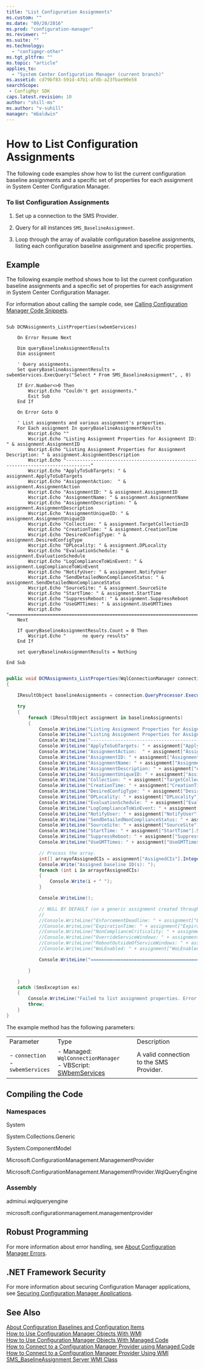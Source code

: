 ```yaml
---
title: "List Configuration Assignments"
ms.custom: ""
ms.date: "09/20/2016"
ms.prod: "configuration-manager"
ms.reviewer: ""
ms.suite: ""
ms.technology:
  - "configmgr-other"
ms.tgt_pltfrm: ""
ms.topic: "article"
applies_to:
  - "System Center Configuration Manager (current branch)"
ms.assetid: cd79bf83-591d-47b1-afdb-a23fbae90e58searchScope: - ConfigMgr SDK
caps.latest.revision: 10
author: "shill-ms"
ms.author: "v-suhill"
manager: "mbaldwin"
---
```

# How to List Configuration Assignments
The following code examples show how to list the current configuration baseline assignments and a specific set of properties for each assignment in System Center Configuration Manager.  

### To list Configuration Assignments  

1.  Set up a connection to the SMS Provider.  

2.  Query for all instances `SMS_BaselineAssignment`.  

3.  Loop through the array of available configuration baseline assignments, listing each configuration baseline assignment and specific properties.  

## Example  
 The following example method shows how to list the current configuration baseline assignments and a specific set of properties for each assignment in System Center Configuration Manager.  

 For information about calling the sample code, see [Calling Configuration Manager Code Snippets](../../develop/core/understand/calling-code-snippets.md).  

```vbs  

Sub DCMAssignments_ListProperties(swbemServices)  

    On Error Resume Next  

    Dim queryBaselineAssignmentResults  
    Dim assignment  

    ' Query assignments.  
    Set queryBaselineAssignmentResults = swbemServices.ExecQuery("Select * From SMS_BaselineAssignment", , 0)  

    If Err.Number<>0 Then  
        Wscript.Echo "Couldn't get assignments."  
        Exit Sub  
    End If  

    On Error Goto 0  

    ' List assignments and various assignment's properties.  
    For Each assignment In queryBaselineAssignmentResults  
        Wscript.Echo ""  
        Wscript.Echo "Listing Assignment Properties for Assignment ID: " & assignment.AssignmentID  
        Wscript.Echo "Listing Assignment Properties for Assignment Description: " & assignment.AssignmentDescription  
        Wscript.Echo "-------------------------------------------------------------------------------"  
        Wscript.Echo "ApplyToSubTargets: " & assignment.ApplyToSubTargets  
        Wscript.Echo "AssignmentAction:  " & assignment.AssignmentAction  
        Wscript.Echo "AssignmentID: " & assignment.AssignmentID  
        Wscript.Echo "AssignmentName: " & assignment.AssignmentName  
        Wscript.Echo "AssignmentDescription: " & assignment.AssignmentDescription  
        Wscript.Echo "AssignmentUniqueID: " & assignment.AssignmentUniqueID  
        Wscript.Echo "Collection: " & assignment.TargetCollectionID  
        Wscript.Echo "CreationTime: " & assignment.CreationTime  
        Wscript.Echo "DesiredConfigType: " & assignment.DesiredConfigType  
        Wscript.Echo "DPLocality: " & assignment.DPLocality  
        Wscript.Echo "EvaluationSchedule: " & assignment.EvaluationSchedule  
        Wscript.Echo "LogComplianceToWinEvent: " & assignment.LogComplianceToWinEvent  
        Wscript.Echo "NotifyUser: " & assignment.NotifyUser  
        Wscript.Echo "SendDetailedNonComplianceStatus: " & assignment.SendDetailedNonComplianceStatus  
        Wscript.Echo "SourceSite: " & assignment.SourceSite  
        Wscript.Echo "StartTime: " & assignment.StartTime  
        Wscript.Echo "SuppressReboot: " & assignment.SuppressReboot  
        Wscript.Echo "UseGMTTimes: " & assignment.UseGMTTimes  
        Wscript.Echo "==============================================================================="  
    Next  

    If queryBaselineAssignmentResults.Count = 0 Then  
        Wscript.Echo "      no query results"  
    End If  

    set queryBaselineAssignmentResults = Nothing  

End Sub  

```  

```c#  

public void DCMAssignments_ListProperties(WqlConnectionManager connection)  
{  

    IResultObject baselineAssignments = connection.QueryProcessor.ExecuteQuery("SELECT * FROM SMS_BaselineAssignment");  

    try  
    {  
        foreach (IResultObject assignment in baselineAssignments)  
        {  
            Console.WriteLine("Listing Assignment Properties for Assignment ID: " + assignment["AssignmentID"].StringValue);  
            Console.WriteLine("Listing Assignment Properties for Assignment Description: " + assignment["AssignmentDescription"].StringValue);  
            Console.WriteLine("--------------------------------------------------------------------------------");  
            Console.WriteLine("ApplyToSubTargets: " + assignment["ApplyToSubTargets"].BooleanValue);  
            Console.WriteLine("AssignmentAction:  " + assignment["AssignmentAction"].IntegerValue);  
            Console.WriteLine("AssignmentID: " + assignment["AssignmentID"].StringValue);  
            Console.WriteLine("AssignmentName: " + assignment["AssignmentName"].StringValue);  
            Console.WriteLine("AssignmentDescription: " + assignment["AssignmentDescription"].StringValue);  
            Console.WriteLine("AssignmentUniqueID: " + assignment["AssignmentUniqueID"].StringValue);  
            Console.WriteLine("Collection: " + assignment["TargetCollectionID"].StringValue);  
            Console.WriteLine("CreationTime: " + assignment["CreationTime"].StringValue);  
            Console.WriteLine("DesiredConfigType: " + assignment["DesiredConfigType"].StringValue);  
            Console.WriteLine("DPLocality: " + assignment["DPLocality"].IntegerValue);  
            Console.WriteLine("EvaluationSchedule: " + assignment["EvaluationSchedule"].StringValue);  
            Console.WriteLine("LogComplianceToWinEvent: " + assignment["LogComplianceToWinEvent"].BooleanValue);  
            Console.WriteLine("NotifyUser: " + assignment["NotifyUser"].BooleanValue);  
            Console.WriteLine("SendDetailedNonComplianceStatus: " + assignment["SendDetailedNonComplianceStatus"].BooleanValue);  
            Console.WriteLine("SourceSite: " + assignment["SourceSite"].StringValue);  
            Console.WriteLine("StartTime: " + assignment["StartTime"].StringValue);  
            Console.WriteLine("SuppressReboot: " + assignment["SuppressReboot"].IntegerValue);  
            Console.WriteLine("UseGMTTimes: " + assignment["UseGMTTimes"].BooleanValue);  

            // Process the array.  
            int[] arrayofAssignedCIs = assignment["AssignedCIs"].IntegerArrayValue;  
            Console.Write("Assigned baseline ID(s): ");  
            foreach (int i in arrayofAssignedCIs)  
            {  
                Console.Write(i + " ");  
            }  

            Console.WriteLine();  

            // NULL BY DEFAULT (on a generic assignment created through the user interface).  
            //  
            //Console.WriteLine("EnforcementDeadline: " + assignment["EnforcementDeadline"].StringValue);  
            //Console.WriteLine("ExpirationTime: " + assignment["ExpirationTime"].StringValue);  
            //Console.WriteLine("NonComplianceCriticality: " + assignment["NonComplianceCriticality"].IntegerValue);  
            //Console.WriteLine("OverrideServiceWindows: " + assignment["OverrideServiceWindows"].BooleanValue);  
            //Console.WriteLine("RebootOutsideOfServiceWindows: " + assignment["RebootOutsideOfServiceWindows"].BooleanValue);  
            //Console.WriteLine("WoLEnabled: " + assignment["WoLEnabled"].BooleanValue);  

            Console.WriteLine("================================================================================");  

        }  

    }  
    catch (SmsException ex)  
    {  
        Console.WriteLine("Failed to list assignment properties. Error: " + ex.Message);  
        throw;  
    }  
}  

```  

 The example method has the following parameters:  

||||  
|-|-|-|  
|Parameter|Type|Description|  
|-   `connection`<br />-   `swbemServices`|-   Managed: `WqlConnectionManager`<br />-   VBScript: [SWbemServices](https://msdn.microsoft.com/library/aa393854.aspx)|A valid connection to the SMS Provider.|  

## Compiling the Code  

### Namespaces  
 System  

 System.Collections.Generic  

 System.ComponentModel  

 Microsoft.ConfigurationManagement.ManagementProvider  

 Microsoft.ConfigurationManagement.ManagementProvider.WqlQueryEngine  

### Assembly  
 adminui.wqlqueryengine  

 microsoft.configurationmanagement.managementprovider  

## Robust Programming  
 For more information about error handling, see [About Configuration Manager Errors](../../develop/core/understand/about-configuration-manager-errors.md).  

## .NET Framework Security  
 For more information about securing Configuration Manager applications, see [Securing Configuration Manager Applications](../../develop/core/understand/securing-configuration-manager-applications.md).  

## See Also  
 [About Configuration Baselines and Configuration Items](../../develop/compliance/about-configuration-baselines-and-configuration-items.md)   
 [How to Use Configuration Manager Objects With WMI](../../develop/core/understand/how-to-use-configuration-manager-objects-with-wmi.md)   
 [How to Use Configuration Manager Objects With Managed Code](../../develop/core/understand/how-to-use-configuration-manager-objects-with-managed-code.md)   
 [How to Connect to a Configuration Manager Provider using Managed Code](../../develop/core/understand/how-to-connect-to-an-sms-provider-by-using-managed-code.md)   
 [How to Connect to a Configuration Manager Provider Using WMI](../../develop/core/understand/how-to-connect-to-an-sms-provider-in-configuration-manager-by-using-wmi.md)   
 [SMS_BaselineAssignment Server WMI Class](../../develop/reference/compliance/sms_baselineassignment-server-wmi-class.md)
